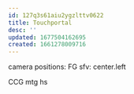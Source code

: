 ```yaml
---
id: 127q3s61aiu2ygzlttv0622
title: Touchportal
desc: ''
updated: 1677504162695
created: 1661278009716
---
```

camera positions:
  FG
    sfv: center.left
  
  CCG
    mtg
    hs
